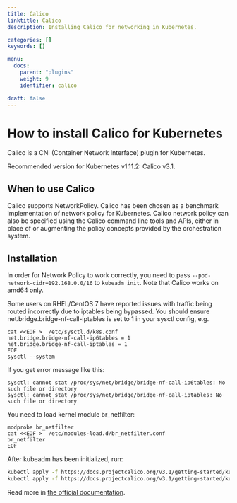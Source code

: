 ```yaml
---
title: Calico
linktitle: Calico
description: Installing Calico for networking in Kubernetes.

categories: []
keywords: []

menu:
  docs:
    parent: "plugins"
    weight: 9
    identifier: calico

draft: false
---
```


# How to install Calico for Kubernetes

Calico is a CNI (Container Network Interface) plugin for Kubernetes.

Recommended version for Kubernetes v1.11.2: Calico v3.1.


## When to use Calico
Calico supports NetworkPolicy. Calico has been chosen as a benchmark implementation of network policy for Kubernetes. Calico network policy can also be specified using the Calico command line tools and APIs, either in place of or augmenting the policy concepts provided by the orchestration system.

## Installation
In order for Network Policy to work correctly, you need to pass `--pod-network-cidr=192.168.0.0/16` to `kubeadm init`. Note that Calico works on amd64 only.

Some users on RHEL/CentOS 7 have reported issues with traffic being routed incorrectly due to iptables being bypassed. You should ensure net.bridge.bridge-nf-call-iptables is set to 1 in your sysctl config, e.g.
```
cat <<EOF >  /etc/sysctl.d/k8s.conf
net.bridge.bridge-nf-call-ip6tables = 1
net.bridge.bridge-nf-call-iptables = 1
EOF
sysctl --system
```

If you get error message like this:
```
sysctl: cannot stat /proc/sys/net/bridge/bridge-nf-call-ip6tables: No such file or directory
sysctl: cannot stat /proc/sys/net/bridge/bridge-nf-call-iptables: No such file or directory
```
You need to load kernel module br_netfilter:
```
modprobe br_netfilter
cat <<EOF >  /etc/modules-load.d/br_netfilter.conf
br_netfilter
EOF
```

After kubeadm has been initialized, run:

```bash
kubectl apply -f https://docs.projectcalico.org/v3.1/getting-started/kubernetes/installation/hosted/rbac-kdd.yaml
kubectl apply -f https://docs.projectcalico.org/v3.1/getting-started/kubernetes/installation/hosted/kubernetes-datastore/calico-networking/1.7/calico.yaml
```
Read more in [the official documentation](https://docs.projectcalico.org/v3.1/getting-started/kubernetes/).
